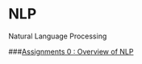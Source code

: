 # NLP
Natural Language Processing

###[Assignments 0 : Overview of NLP](https://github.com/shararrs/NLP/blob/main/Portfolio_Assignment_0_Getting%20_Started/Overview%20of%20NLP.pdf)
